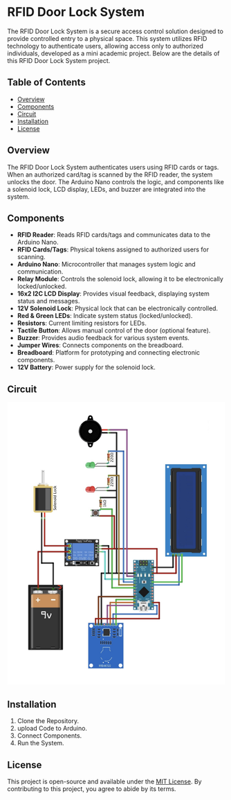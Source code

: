 # RFID Door Lock System

The RFID Door Lock System is a secure access control solution designed to provide controlled entry to a physical space. This system utilizes RFID technology to authenticate users, allowing access only to authorized individuals, developed as a mini academic project. Below are the details of this RFID Door Lock System project.

## Table of Contents

- [Overview](#overview)
- [Components](#components)
- [Circuit](#circuit)
- [Installation](#installation)
- [License](#license)

## Overview

The RFID Door Lock System authenticates users using RFID cards or tags. When an authorized card/tag is scanned by the RFID reader, the system unlocks the door. The Arduino Nano controls the logic, and components like a solenoid lock, LCD display, LEDs, and buzzer are integrated into the system.

## Components

- **RFID Reader**: Reads RFID cards/tags and communicates data to the Arduino Nano.
- **RFID Cards/Tags**: Physical tokens assigned to authorized users for scanning.
- **Arduino Nano**: Microcontroller that manages system logic and communication.
- **Relay Module**: Controls the solenoid lock, allowing it to be electronically locked/unlocked.
- **16x2 I2C LCD Display**: Provides visual feedback, displaying system status and messages.
- **12V Solenoid Lock**: Physical lock that can be electronically controlled.
- **Red & Green LEDs**: Indicate system status (locked/unlocked).
- **Resistors**: Current limiting resistors for LEDs.
- **Tactile Button**: Allows manual control of the door (optional feature).
- **Buzzer**: Provides audio feedback for various system events.
- **Jumper Wires**: Connects components on the breadboard.
- **Breadboard**: Platform for prototyping and connecting electronic components.
- **12V Battery**: Power supply for the solenoid lock.


## Circuit

![Circuit Diagram Photo](circuit.png)

## Installation

1. Clone the Repository.
2. upload Code to Arduino.
3. Connect Components.
4. Run the System.

## License

This project is open-source and available under the [MIT License](LICENSE). By contributing to this project, you agree to abide by its terms.
